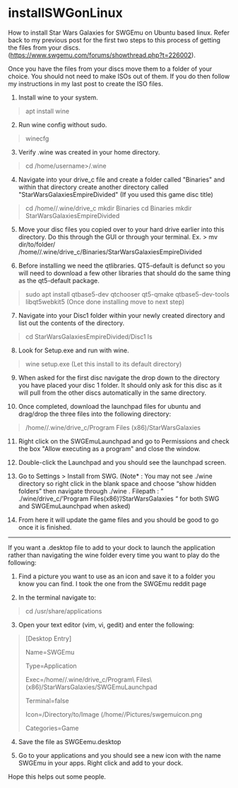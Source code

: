 # installSWGonLinux
How to install Star Wars Galaxies for SWGEmu on Ubuntu based linux. 
Refer back to my previous post for the first two steps to this process of getting the files from your discs. (https://www.swgemu.com/forums/showthread.php?t=226002).

Once you have the files from your discs move them to a folder of your choice. You should not need to make ISOs out of them. If you do then follow my instructions in my last post to create the ISO files.
1) Install wine to your system.
> apt install wine

2) Run wine config without sudo.
> winecfg

3) Verify .wine was created in your home directory.
> cd /home/username>/.wine

4) Navigate into your drive_c file and create a folder called "Binaries" and within that directory create another directory called "StarWarsGalaxiesEmpireDivided" (If you used this game disc title)
> cd /home/<username>/.wine/drive_c
> mkdir Binaries
> cd Binaries
> mkdir StarWarsGalaxiesEmpireDivided

5) Move your disc files you copied over to your hard drive earlier into this directory. Do this through the GUI or through your terminal.
Ex. > mv dir/to/folder/<SWGEDFiles> /home/<username>/.wine/drive_c/Binaries/StarWarsGalaxiesEmpireDivided

6) Before installing we need the qtlibraries. QT5-default is defunct so you will need to download a few other libraries that should do the same thing as the qt5-default package.
> sudo apt install qtbase5-dev qtchooser qt5-qmake qtbase5-dev-tools libqt5webkit5
(Once done installing move to next step)

7) Navigate into your Disc1 folder within your newly created directory and list out the contents of the directory.
> cd StarWarsGalaxiesEmpireDivided/Disc1
> ls

8) Look for Setup.exe and run with wine.
> wine setup.exe
(Let this install to its default directory)

9) When asked for the first disc navigate the drop down to the directory you have placed your disc 1 folder. It should only ask for this disc as it will pull from the other discs automatically in
the same directory.

10) Once completed, download the launchpad files for ubuntu and drag/drop the three files into the following directory:
> /home/<username>/.wine/drive_c/Program Files (x86)/StarWarsGalaxies

11) Right click on the SWGEmuLaunchpad and go to Permissions and check the box "Allow executing as a program" and close the window.

12) Double-click the Launchpad and you should see the launchpad screen.

13) Go to Settings > Install from SWG.
(Note* : You may not see ./wine directory so right click in the blank space and choose “show hidden folders” then navigate through ./wine .
Filepath : ” ./wine/drive_c/’Program Files(x86)’/StarWarsGalaxies “ for both SWG and SWGEmuLaunchpad when asked)

14) From here it will update the game files and you should be good to go once it is finished.

--------------------------

If you want a .desktop file to add to your dock to launch the application rather than navigating the wine folder every time you want to play do the following:

1) Find a picture you want to use as an icon and save it to a folder you know you can find. I took the one from the SWGEmu reddit page


2) In the terminal navigate to:
> cd /usr/share/applications

3) Open your text editor (vim, vi, gedit) and enter the following:

> [Desktop Entry]
> 
> Name=SWGEmu
> 
> Type=Application
> 
> Exec=/home/<username>/.wine/drive_c/Program\ Files\ (x86)/StarWarsGalaxies/SWGEmuLaunchpad
> 
> Terminal=false
> 
> Icon=/Directory/to/Image (/home/<username>/Pictures/swgemuicon.png
> 
> Categories=Game

4) Save the file as SWGEemu.desktop

5) Go to your applications and you should see a new icon with the name SWGEmu in your apps. Right click and add to your dock.

Hope this helps out some people.

